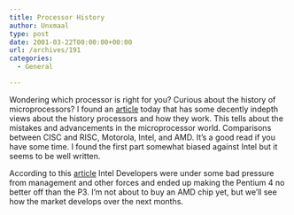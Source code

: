 ```yaml
---
title: Processor History
author: Unxmaal
type: post
date: 2001-03-22T00:00:00+00:00
url: /archives/191
categories:
  - General

---
```

Wondering which processor is right for you? Curious about the history of microprocessors? I found an [article][1] today that has some decently indepth views about the history processors and how they work. This tells about the mistakes and advancements in the microprocessor world. Comparisons between CISC and RISC, Motorola, Intel, and AMD. It&#8217;s a good read if you have some time. I found the first part somewhat biased against Intel but it seems to be well written. 

According to this [article][2] Intel Developers were under some bad pressure from management and other forces and ended up making the Pentium 4 no better off than the P3. I&#8217;m not about to buy an AMD chip yet, but we&#8217;ll see how the market develops over the next months.

 [1]: http://www.emulators.com/pentium4.htm
 [2]: http://www.eet.com/story/OEG20001213S0045